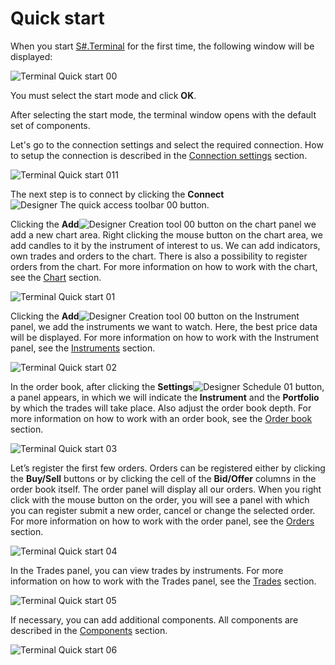# Quick start

When you start [S\#.Terminal](Terminal.md) for the first time, the following window will be displayed:

![Terminal Quick start 00](~/images/Terminal_Quick_start_00.png)

You must select the start mode and click **OK**.

After selecting the start mode, the terminal window opens with the default set of components.

Let's go to the connection settings and select the required connection. How to setup the connection is described in the [Connection settings](Terminal_Connection_settings.md) section.

![Terminal Quick start 011](~/images/Terminal_Quick_start_011.png)

The next step is to connect by clicking the **Connect**![Designer The quick access toolbar 00](~/images/Designer_quick_access_toolbar_00.png) button.

Clicking the **Add**![Designer Creation tool 00](~/images/Designer_Creation_tool_00.png) button on the chart panel we add a new chart area. Right clicking the mouse button on the chart area, we add candles to it by the instrument of interest to us. We can add indicators, own trades and orders to the chart. There is also a possibility to register orders from the chart. For more information on how to work with the chart, see the [Chart](Terminal_Chart.md) section.

![Terminal Quick start 01](~/images/Terminal_Quick_start_01.png)

Clicking the **Add**![Designer Creation tool 00](~/images/Designer_Creation_tool_00.png) button on the Instrument panel, we add the instruments we want to watch. Here, the best price data will be displayed. For more information on how to work with the Instrument panel, see the [Instruments](Terminal_Securities.md) section.

![Terminal Quick start 02](~/images/Terminal_Quick_start_02.png)

In the order book, after clicking the **Settings**![Designer Schedule 01](~/images/Designer_Schedule_01.png) button, a panel appears, in which we will indicate the **Instrument** and the **Portfolio** by which the trades will take place. Also adjust the order book depth. For more information on how to work with an order book, see the [Order book](Terminal_Depth_Panel2.md) section.

![Terminal Quick start 03](~/images/Terminal_Quick_start_03.png)

Let’s register the first few orders. Orders can be registered either by clicking the **Buy\/Sell** buttons or by clicking the cell of the **Bid\/Offer** columns in the order book itself. The order panel will display all our orders. When you right click with the mouse button on the order, you will see a panel with which you can register submit a new order, cancel or change the selected order. For more information on how to work with the order panel, see the [Orders](Terminal_Orders.md) section.

![Terminal Quick start 04](~/images/Terminal_Quick_start_04.png)

In the Trades panel, you can view trades by instruments. For more information on how to work with the Trades panel, see the [Trades](Terminal_Trades.md) section.

![Terminal Quick start 05](~/images/Terminal_Quick_start_05.png)

If necessary, you can add additional components. All components are described in the [Components](Terminal_Components.md) section.

![Terminal Quick start 06](~/images/Terminal_Quick_start_06.png)
